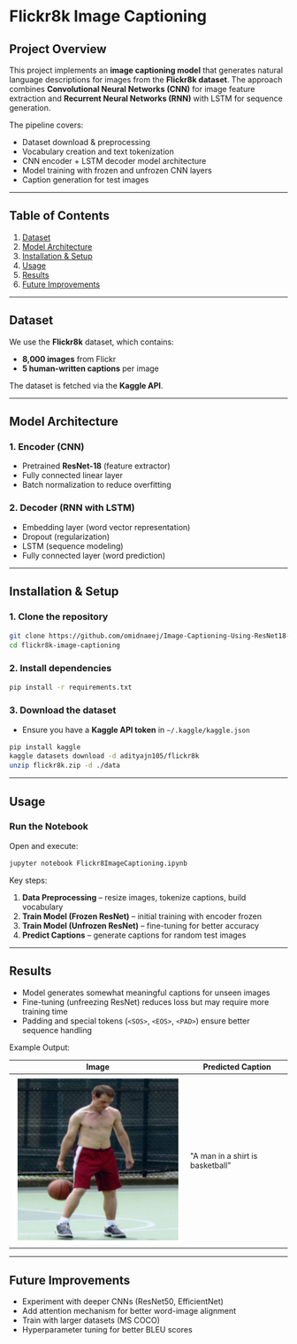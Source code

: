 # Flickr8k Image Captioning

## Project Overview

This project implements an **image captioning model** that generates natural language descriptions for images from the **Flickr8k dataset**.
The approach combines **Convolutional Neural Networks (CNN)** for image feature extraction and **Recurrent Neural Networks (RNN)** with LSTM for sequence generation.

The pipeline covers:

* Dataset download & preprocessing
* Vocabulary creation and text tokenization
* CNN encoder + LSTM decoder model architecture
* Model training with frozen and unfrozen CNN layers
* Caption generation for test images

---

## Table of Contents

1. [Dataset](#-dataset)
2. [Model Architecture](#-model-architecture)
3. [Installation & Setup](#-installation--setup)
4. [Usage](#-usage)
5. [Results](#-results)
6. [Future Improvements](#-future-improvements)
<!-- 7. [License](#-license) -->

---

## Dataset

We use the **Flickr8k** dataset, which contains:

* **8,000 images** from Flickr
* **5 human-written captions** per image

The dataset is fetched via the **Kaggle API**.

---

## Model Architecture

### **1. Encoder (CNN)**

* Pretrained **ResNet-18** (feature extractor)
* Fully connected linear layer
* Batch normalization to reduce overfitting

### **2. Decoder (RNN with LSTM)**

* Embedding layer (word vector representation)
* Dropout (regularization)
* LSTM (sequence modeling)
* Fully connected layer (word prediction)

---

## Installation & Setup

### **1. Clone the repository**

```bash
git clone https://github.com/omidnaeej/Image-Captioning-Using-ResNet18-LSTM-Flickr8k.git
cd flickr8k-image-captioning
```

### **2. Install dependencies**

```bash
pip install -r requirements.txt
```

### **3. Download the dataset**

* Ensure you have a **Kaggle API token** in `~/.kaggle/kaggle.json`

```bash
pip install kaggle
kaggle datasets download -d adityajn105/flickr8k
unzip flickr8k.zip -d ./data
```

---

## Usage

### **Run the Notebook**

Open and execute:

```bash
jupyter notebook Flickr8ImageCaptioning.ipynb
```

Key steps:

1. **Data Preprocessing** – resize images, tokenize captions, build vocabulary
2. **Train Model (Frozen ResNet)** – initial training with encoder frozen
3. **Train Model (Unfrozen ResNet)** – fine-tuning for better accuracy
4. **Predict Captions** – generate captions for random test images

---

## Results

* Model generates somewhat meaningful captions for unseen images
* Fine-tuning (unfreezing ResNet) reduces loss but may require more training time
* Padding and special tokens (`<SOS>`, `<EOS>`, `<PAD>`) ensure better sequence handling

Example Output:

| Image                       | Predicted Caption                       |
| --------------------------- | --------------------------------------- |
| ![Sample](image.png) | "A man in a shirt is basketball" |

---

## Future Improvements

* Experiment with deeper CNNs (ResNet50, EfficientNet)
* Add attention mechanism for better word-image alignment
* Train with larger datasets (MS COCO)
* Hyperparameter tuning for better BLEU scores
